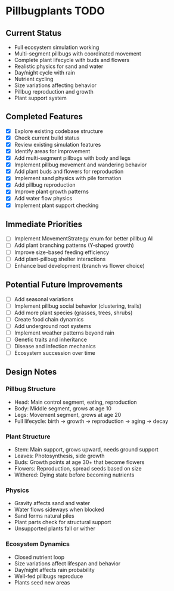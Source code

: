 # Pillbugplants TODO

## Current Status
- Full ecosystem simulation working
- Multi-segment pillbugs with coordinated movement
- Complete plant lifecycle with buds and flowers
- Realistic physics for sand and water
- Day/night cycle with rain
- Nutrient cycling
- Size variations affecting behavior
- Pillbug reproduction and growth
- Plant support system

## Completed Features
- [x] Explore existing codebase structure
- [x] Check current build status
- [x] Review existing simulation features
- [x] Identify areas for improvement
- [x] Add multi-segment pillbugs with body and legs
- [x] Implement pillbug movement and wandering behavior
- [x] Add plant buds and flowers for reproduction
- [x] Implement sand physics with pile formation
- [x] Add pillbug reproduction
- [x] Improve plant growth patterns
- [x] Add water flow physics
- [x] Implement plant support checking

## Immediate Priorities
- [ ] Implement MovementStrategy enum for better pillbug AI
- [ ] Add plant branching patterns (Y-shaped growth)
- [ ] Improve size-based feeding efficiency
- [ ] Add plant-pillbug shelter interactions
- [ ] Enhance bud development (branch vs flower choice)

## Potential Future Improvements
- [ ] Add seasonal variations
- [ ] Implement pillbug social behavior (clustering, trails)
- [ ] Add more plant species (grasses, trees, shrubs)
- [ ] Create food chain dynamics
- [ ] Add underground root systems
- [ ] Implement weather patterns beyond rain
- [ ] Genetic traits and inheritance
- [ ] Disease and infection mechanics
- [ ] Ecosystem succession over time

## Design Notes

### Pillbug Structure
- Head: Main control segment, eating, reproduction
- Body: Middle segment, grows at age 10
- Legs: Movement segment, grows at age 20
- Full lifecycle: birth → growth → reproduction → aging → decay

### Plant Structure
- Stem: Main support, grows upward, needs ground support
- Leaves: Photosynthesis, side growth
- Buds: Growth points at age 30+ that become flowers
- Flowers: Reproduction, spread seeds based on size
- Withered: Dying state before becoming nutrients

### Physics
- Gravity affects sand and water
- Water flows sideways when blocked
- Sand forms natural piles
- Plant parts check for structural support
- Unsupported plants fall or wither

### Ecosystem Dynamics
- Closed nutrient loop
- Size variations affect lifespan and behavior
- Day/night affects rain probability
- Well-fed pillbugs reproduce
- Plants seed new areas